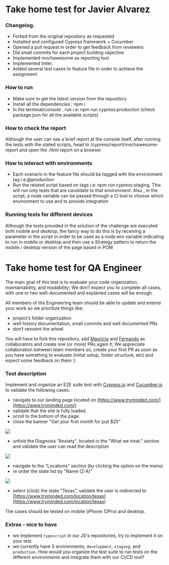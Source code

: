 # Take home test for Javier Alvarez
### Changelog.
- Forked from the original repository as requested
- Installed and configured Cypress framework + Cucumber
- Opened a pull request in order to get feedback from reviewers
- Did small commits for each project building objective
- Implemented mochawesome as reporting tool
- Implemented linter.
- Added several test cases to feature file in order to achieve the assignment

### How to run
- Make sure to get the latest version from the repository
- Install all the dependencies : npm i
- In the terminal/console , run i.e: npm run cypress:production
  (check package.json for all the available scripts)

### How to check the report
Although the user can see a brief report at the console itself, after running the tests with the stated scripts, head to /cypress/report/mochawesome-report and open the .html report on a browser

### How to interact with environments
- Each scenario in the feature file should be tagged with the environment tag i.e:@production
- Run the related script based on tags i.e: npm run cypress:staging. This will run only tests that are candidate to that environment. Also , in the script, a node variable can be passed through a CI tool to choose which environment to use and to provide integration

### Running tests for different devices
Although the tests provided in the solution of the challenge are executed both mobile and desktop, the fancy way to do this is by receiving a 
parameter in the script in order to be used as a node.env variable indicating to run in mobile or desktop and then use a Strategy pattern to return the mobile / desktop version of the page based in POM




# Take home test for QA Engineer

The main goal of this test is to evaluate your code organization, maintainability, and readability; We don’t expect you to complete all cases, with one or two well-documented and explained cases will be enough.

All members of the Engineering team should be able to update and extend your work so we prioritize things like:

- project’s folder organization
- well history documentation, small commits and well documented PRs
- don’t reinvent the wheel

You will have to fork this repository, add [Mauricio](https://github.com/mdottavio) and [Fernando](https://github.com/fer8a) as collaborators and create one (or more) PRs again it;
We appreciate collaboration between team members so, create your first PR as soon as you have something to evaluate (initial setup, folder structure, etc) and expect some feedback on them :)

### Test description

Implement and organize an E2E suite test with [Cypress.io](http://cypress.io/) and [Cucumber.io](https://cucumber.io/) to validate the following cases.

- navigate to our landing page located on [https://www.tryminded.com/](https://www.tryminded.com/)
- validate that the site is fully loaded.
- scroll to the bottom of the page.
- close the banner "Get your first month for just $25"

![](/assets/25-banner.png)

- unfold the Diagnosis "Anxiety", located in the "What we treat." section and validate the user can read the description

![](/assets/treatment.png)

- navigate to the "Locations" section (by clicking the option on the menu)
- re order the state list by "Name (Z-A)"

![](assets/locations.png)

- select (click) the state "Texas", validate the user is redirected to [https://www.tryminded.com/location/texas](https://www.tryminded.com/location/texas)

The cases should be tested on mobile (iPhone 12Pro) and desktop.

### Extras - nice to have

- we implement `typescript` in our JS's repositories, try to implement it on your test.
- we currently have 3 environments; `development`, `staging`, and `production`. How would you organize the test suite to run tests on the different environments and integrate them with our CI/CD tool?

